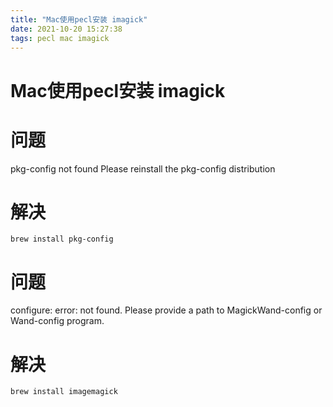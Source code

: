 ```yaml
---
title: "Mac使用pecl安装 imagick"
date: 2021-10-20 15:27:38
tags: pecl mac imagick
---
```



# Mac使用pecl安装 imagick

# 问题

pkg-config not found
Please reinstall the pkg-config distribution

# 解决

`brew install pkg-config`

# 问题

configure: error: not found.
Please provide a path to MagickWand-config or Wand-config program.

# 解决

`brew install imagemagick`
